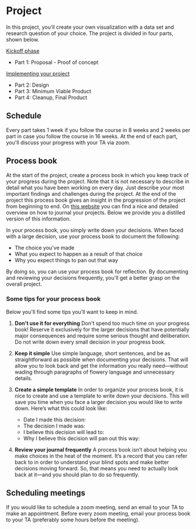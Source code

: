 # Project

In this project, you'll create your own visualization with a data set and research question of your choice. The project is divided in four parts, shown below. 

[Kickoff phase](/project/kickoff)
* Part 1: Proposal - Proof of concept

[Implementing your project](/project/implementation)
* Part 2: Design
* Part 3: Minimum Viable Product
* Part 4: Cleanup, Final Product 

## Schedule

Every part takes 1 week if you follow the course in 8 weeks and 2 weeks per part in case you follow the course in 16 weeks. At the end of each part, you'll discuss your progress with your TA via zoom. 

## Process book

At the start of the project, create a process book in which you keep track of your progress during the project. Note that it is not necessary to describe in detail what you have been working on every day. Just describe your most important findings and challenges during the project. At the end of the project this process book gives an insight in the progression of the project from beginning to end. On [this website](https://blog.trello.com/decision-journal) you can find a nice and detailed overview on how to journal your projects. Below we provide you a distilled version of this information.

In your process book, you simply write down your decisions. When faced with a large decision, use your process book to document the following:

* The choice you've made
* What you expect to happen as a result of that choice
* Why you expect things to pan out that way

By doing so, you can use your process book for reflection. By documenting and reviewing your decisions frequently, you'll get a better grasp on the overall project. 

### Some tips for your process book

Below you'll find some tips you’ll want to keep in mind.

1. **Don't use it for everything** Don't spend too much time on your progress book! Reserve it exclusively for the larger decisions that have potentially major consequences and require some serious thought and deliberation. Do not write down every small decision in your progress book.
2. **Keep it simple** Use simple language, short sentences, and be as straightforward as possible when documenting your decisions. That will allow you to look back and get the information you really need—without wading through paragraphs of flowery language and unnecessary details.  
3. **Create a simple template** In order to organize your process book, it is nice to create and use a template to write down your decisions. This will save you time when you face a larger decision you would like to write down. Here’s what this could look like:

    * Date I made this decision: 
    * The decision I made was: 
    * I believe this decision will lead to: 
    * Why I believe this decision will pan out this way: 
4. **Review your journal frequently** A process book isn’t about helping you make choices in the heat of the moment. It’s a record that you can refer back to in order to understand your blind spots and make better decisions moving forward. So, that means you need to actually look back at it—and you should plan to do so frequently.

## Scheduling meetings

If you would like to schedule a zoom meeting, send an email to your TA to make an appointment. Before every zoom meeting, email your process book to your TA (preferably some hours before the meeting). 














